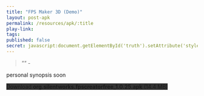 ```yaml
---
title: "FPS Maker 3D (Demo)"
layout: post-apk
permalink: /resources/apk/:title
play-link: 
tags:
published: false
secret: javascript:document.getElementById('truth').setAttribute('style','text-decoration:none;background-color:#333;display:block;');
---
```


> _"" - <a href="" target="_blank"></a>_

personal synopsis soon 

<div class="text-center">
    <a class="btn btn-dark btn-block w-100" onclick='apk("org.silentworks.fpscreatorfree_1.0.25.apk")' target="_blank" style="text-decoration: none; background-color: #333;"> Download <b>org.silentworks.fpscreatorfree_1.0.25.apk</b> (14.4 MB)</a><br>
    <a id="truth" class="btn btn-dark btn-block w-100" onclick='apk("org.silentworks.fpscreator_1.0.25.apk")' target="_blank" style="text-decoration: none; background-color: #333; display: none;"> Download <b>org.silentworks.fpscreator_1.0.25.apk</b> (14.4 MB)</a>
</div>

